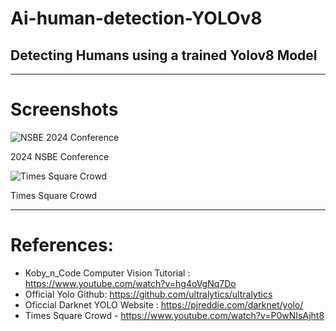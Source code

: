 # Ai-human-detection-YOLOv8
Detecting Humans using a trained Yolov8 Model 
---------------------------------------


---------------------------------------
# Screenshots

![NSBE 2024 Conference](https://github.com/ianmparker/human-detection-YOLOv8/assets/18231849/d7b60537-fb55-4791-aa7a-88681d72ae98)

2024 NSBE Conference 

![Times Square Crowd](https://github.com/ianmparker/human-detection-YOLOv8/assets/18231849/371521fb-801f-4dad-a0e9-b6f20d220685)

Times Square Crowd

------------------------------------
# References: 

  - Koby_n_Code Computer Vision Tutorial : https://www.youtube.com/watch?v=hg4oVgNq7Do
  - Official Yolo Github: https://github.com/ultralytics/ultralytics
  - Oficcial Darknet YOLO Website : https://pjreddie.com/darknet/yolo/
  - Times Square Crowd - https://www.youtube.com/watch?v=P0wNIsAjht8
